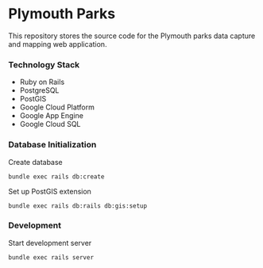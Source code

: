 # Plymouth Parks

This repository stores the source code for the Plymouth parks data capture and mapping web application.

### Technology Stack
- Ruby on Rails
- PostgreSQL
- PostGIS
- Google Cloud Platform
- Google App Engine
- Google Cloud SQL

### Database Initialization

Create database
```shell
bundle exec rails db:create
```

Set up PostGIS extension
```shell
bundle exec rails db:rails db:gis:setup
```

### Development

Start development server
```shell
bundle exec rails server
```
